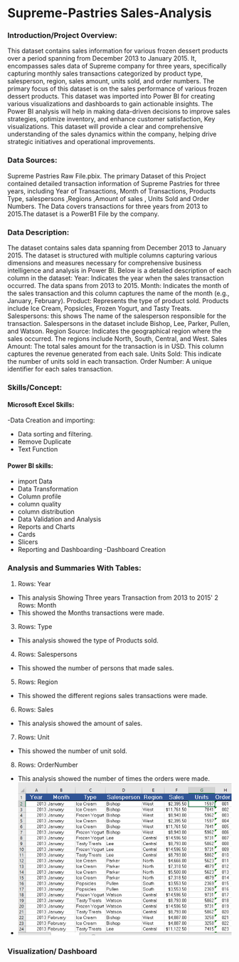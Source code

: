 

# Supreme-Pastries Sales-Analysis
### Introduction/Project Overview:
This dataset contains sales information for various frozen dessert products over a period spanning from December 2013 to January 2015. It, encompasses sales data of Supreme company for three years, specifically capturing monthly sales transactions categorized by product type, salesperson, region, sales amount, units sold, and order numbers. The primary focus of this dataset is on the sales performance of various frozen dessert products. This dataset was imported into Power BI for creating various visualizations and dashboards to gain actionable insights. The Power BI analysis will help in making data-driven decisions to improve sales strategies, optimize inventory, and enhance customer satisfaction, Key visualizations. This dataset will provide a clear and comprehensive understanding of the sales dynamics within the company, helping drive strategic initiatives and operational improvements.

### Data Sources:
Supreme Pastries Raw File.pbix. The primary  Dataset of this Project contained detailed transaction information of Supreme Pastries for three years, including Year of Transactions, Month of Transactions, Products Type, salespersons ,Regions ,Amount of sales , Units Sold and Order Numbers. The Data covers transactions for three years from 2013 to 2015.The dataset is a PowerB1 File by the company.

### Data Description:
The dataset contains sales data spanning from December 2013 to January 2015. The dataset is structured with multiple columns capturing various dimensions and measures necessary for comprehensive business intelligence and analysis in Power BI. Below is a detailed description of each column in the dataset: Year:  Indicates the year when the sales transaction occurred. The data spans from 2013 to 2015. Month:  Indicates the month of the sales transaction and this column captures the name of the month (e.g., January, February). Product: 
Represents the type of product sold. Products include Ice Cream, Popsicles, Frozen Yogurt, and Tasty Treats. Salespersons: this shows The name of the salesperson responsible for the transaction. Salespersons in the dataset include Bishop, Lee, Parker, Pullen, and Watson. Region Source: Indicates the geographical region where the sales occurred. The regions include North, South, Central, and West. Sales Amount:  The total sales amount for the transaction is in USD. This column captures the revenue generated from each sale. Units Sold: This indicate
the number of units sold in each transaction. Order Number: A unique identifier for each sales transaction.

### Skills/Concept:
#### Microsoft Excel Skills:
  -Data Creation and importing:
 - Data sorting and filtering.
 - Remove Duplicate
 - Text Function
#### Power BI skills:
-  import Data
-  Data Transformation
-  Column profile
-  column quality
-  column distribution
-  Data Validation and Analysis
-  Reports and Charts
- Cards
- Slicers
- Reporting and Dashboarding
-Dashboard Creation

### Analysis and Summaries With Tables:
1. Rows: Year
-  This analysis Showing Three years Transaction from 2013 to 2015'
2  Rows: Month
-  This showed the Months transactions were made.
3. Rows: Type
-  This analysis showed the type of Products sold.
4. Rows: Salespersons
-  This showed the number of persons that made sales.
5. Rows: Region
-  This showed the different regions sales transactions were made.
6. Rows: Sales
-  This analysis showed the amount of sales.
7. Rows: Unit
-  This showed the number of unit sold.
8. Rows: OrderNumber
-  This analysis showed the number of times the orders were made.
-  ![](Data_set.PNG)
  
### Visualization/ Dashboard
 
 
  
  
  
  
  
  
 






